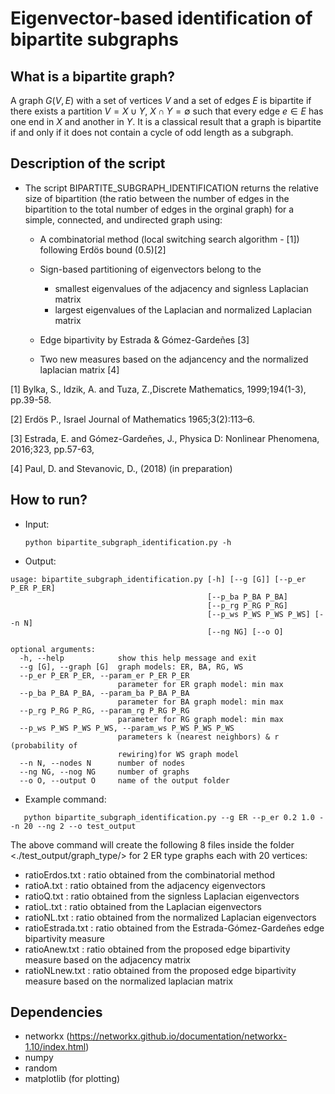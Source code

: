 # Eigenvector-based identification of bipartite subgraphs


## What is a bipartite graph?
A graph *G*(*V*, *E*) with a set of vertices *V* and a set of edges *E*
is bipartite if there exists a partition *V* = *X* ∪ *Y*, *X* ∩ *Y* = ∅
such that every edge *e* ∈ *E* has one end in *X* and another in *Y*. It
is a classical result that a graph is bipartite if and only if it does
not contain a cycle of odd length as a subgraph.


## Description of the script
* The script BIPARTITE_SUBGRAPH_IDENTIFICATION returns the relative size of bipartition (the ratio between the number of edges in the bipartition to the total number of edges in the orginal graph) for a simple, connected, and undirected graph using: 
   
   * A combinatorial method (local switching search algorithm - [1]) following Erdös bound (0.5)[2] 
   
   * Sign-based partitioning of eigenvectors belong to the 
   
      *  smallest eigenvalues of the adjacency and signless Laplacian matrix
      *  largest eigenvalues of the Laplacian and normalized Laplacian matrix
      
   *  Edge bipartivity by Estrada & Gómez-Gardeñes [3]
   
   * Two new measures based on the adjancency and the normalized laplacian matrix [4] 

[1] Bylka, S., Idzik, A. and Tuza, Z.,Discrete Mathematics,  1999;194(1-3), pp.39-58.

[2] Erdös P., Israel Journal of Mathematics 1965;3(2):113–6.

[3] Estrada, E. and Gómez-Gardeñes, J., Physica D: Nonlinear Phenomena, 2016;323, pp.57-63, 

[4] Paul, D. and Stevanovic, D., (2018) (in preparation)

 

## How to run?
* Input: 
  ```shell 
  python bipartite_subgraph_identification.py -h 
  ```
* Output: 
```shell
usage: bipartite_subgraph_identification.py [-h] [--g [G]] [--p_er P_ER P_ER]
                                            [--p_ba P_BA P_BA]
                                            [--p_rg P_RG P_RG]
                                            [--p_ws P_WS P_WS P_WS] [--n N]
                                            [--ng NG] [--o O]

optional arguments:
  -h, --help            show this help message and exit
  --g [G], --graph [G]  graph models: ER, BA, RG, WS
  --p_er P_ER P_ER, --param_er P_ER P_ER
                        parameter for ER graph model: min max
  --p_ba P_BA P_BA, --param_ba P_BA P_BA
                        parameter for BA graph model: min max
  --p_rg P_RG P_RG, --param_rg P_RG P_RG
                        parameter for RG graph model: min max
  --p_ws P_WS P_WS P_WS, --param_ws P_WS P_WS P_WS
                        parameters k (nearest neighbors) & r (probability of
                        rewiring)for WS graph model
  --n N, --nodes N      number of nodes
  --ng NG, --nog NG     number of graphs
  --o O, --output O     name of the output folder
```
* Example command: 
```shell 
   python bipartite_subgraph_identification.py --g ER --p_er 0.2 1.0 --n 20 --ng 2 --o test_output 
 ```
The above command will create the following 8 files inside the folder <./test_output/graph_type/> for 2 ER type graphs each with 20 vertices:

  * ratioErdos.txt    : ratio obtained from the combinatorial method
  * ratioA.txt        : ratio obtained from the adjacency eigenvectors
  * ratioQ.txt        : ratio obtained from the signless Laplacian eigenvectors
  * ratioL.txt        : ratio obtained from the Laplacian eigenvectors
  * ratioNL.txt       : ratio obtained from the normalized Laplacian eigenvectors 
  * ratioEstrada.txt  : ratio obtained from the Estrada-Gómez-Gardeñes edge bipartivity measure
  * ratioAnew.txt     : ratio obtained from the proposed edge bipartivity measure based on the adjacency matrix
  * ratioNLnew.txt    : ratio obtained from the proposed edge bipartivity measure based on the normalized laplacian matrix

## Dependencies

* networkx (https://networkx.github.io/documentation/networkx-1.10/index.html)
* numpy
* random
* matplotlib (for plotting)
